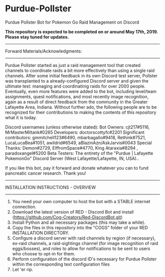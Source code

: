 # Purdue-Pollster
Purdue Pollster Bot for Pokemon Go Raid Management on Discord

**This repository is expected to be completed on or around May 17th, 2019.  Please stay tuned for updates.**

************************************
Forward Materials/Acknowledgments: 
************************************

Purdue Pollster started as just a raid management tool that created channels to coordinate raids a bit more effectively than using a single raid channels.  After some initial feedback in its own Discord test server, Pollster was transplanted to a already-configured Discord server and given the ultimate test: managing and coordinatinig raids for over 2000 people.  Eventually, even more features were added to the bot, including level/team assignments, quest notifications, and most recently image recognition, again as a result of direct feedback from the community in the Greater Lafayette Area, Indiana.  Without further ado, the following people are to be recognized for their contributions to making the contents of this repository what it is today.  

Discord usernames (unless otherwise stated):
	Bot Owners: cjt217#5116, MrMasterMiltank#0265
	Developers: doctorscottyfc#2201
	Significant contributors: gmmitchell123#6490, mbarbagallo#9418, Rethink#7521, LucaLucaBea#1051, awildrid#6549, aBlazinAzn/AskJarvis#0043
	Special Thanks: Demon#2729, ElffromSpace#4770, King Ataraxia#8294 , paradoxangel#5200
	Beta Testers: The entirety of the "Purdue | Lafayette PokemonGo" Discord Server (West Lafayette/Lafayette, IN, USA)..

If you like this bot, pay it forward and donate whatever you can to fund pancreatic cancer research.  Thank you!

************************************
INSTALLATION INSTRUCTIONS - OVERVIEW
************************************
1) You need your own computer to host the bot with a STABLE internet connection.  
2) Download the latest version of RED - Discord Bot and install (https://github.com/Cog-Creators/Red-DiscordBot.git)
3) Install Python and all necessary packages (this may take a while).
4) Copy the files in this repository into the "COGS" folder of your RED INSTALLATION DIRECTORY.
5) Configure a discord server with raid channels by region (if necessary), ex-raid channels, a raid-sightings channel (for image recognition of raid eggs/bosses), and roles to allow for notifications to be sent to users who choose to opt-in for them.
6) Perform configuration of the discord ID's necessary for Purdue Pollster within the corresponding text configuration files
7) Let 'er rip.


